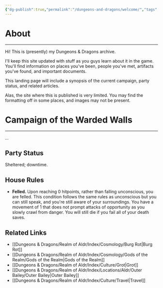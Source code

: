 ```yaml
---
{"dg-publish":true,"permalink":"/dungeons-and-dragons/welcome/","tags":["gardenEntry"]}
---
```


# About
---
Hi! This is (presently) my Dungeons & Dragons archive.

I'll keep this site updated with stuff as you guys learn about it in the game. You'll find information on places you've been, people you've met, artifacts you've found, and important documents.

This landing page will include a synopsis of the current campaign, party status, and related articles.

Alas, the site where this is published is very limited. You may find the formatting off in some places, and images may not be present.

# Campaign of the Warded Walls
---
*...*

## Party Status
Sheltered; downtime.

## House Rules
- **Felled.** Upon reaching 0 hitpoints, rather than falling unconscious, you are felled. This condition follows the same rules as unconscious but you can still speak, and you're still aware of your surroundings. You have a movement of 1 that does not prompt attacks of opportunity as you slowly crawl from danger. You will still die if you fail all of your death saves.

## Related Links
- [[Dungeons & Dragons/Realm of Aldr/Index/Cosmology/Burg Rot\|Burg Rot]]
- [[Dungeons & Dragons/Realm of Aldr/Index/Cosmology/Gods of the Realm/Gods of the Realm\|Gods of the Realm]]
- [[Dungeons & Dragons/Realm of Aldr/Index/Culture/Grot\|Grot]]
- [[Dungeons & Dragons/Realm of Aldr/Index/Locations/Aldr/Outer Bailey/Outer Bailey\|Outer Bailey]]
- [[Dungeons & Dragons/Realm of Aldr/Index/Culture/Travel\|Travel]]